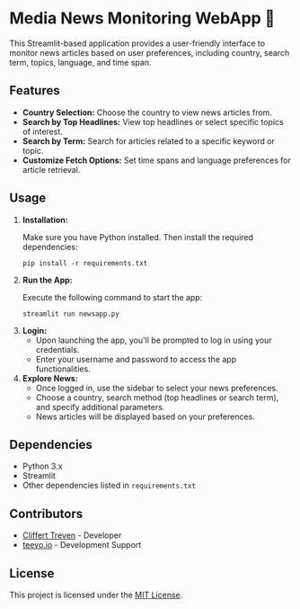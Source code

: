 <h1>Media News Monitoring WebApp 📰</h1>

<p>This Streamlit-based application provides a user-friendly interface to monitor news articles based on user preferences, including country, search term, topics, language, and time span.</p>

<h2>Features</h2>

<ul>
  <li><strong>Country Selection:</strong> Choose the country to view news articles from.</li>
  <li><strong>Search by Top Headlines:</strong> View top headlines or select specific topics of interest.</li>
  <li><strong>Search by Term:</strong> Search for articles related to a specific keyword or topic.</li>
  <li><strong>Customize Fetch Options:</strong> Set time spans and language preferences for article retrieval.</li>
</ul>

<h2>Usage</h2>

<ol>
  <li><strong>Installation:</strong>
    <p>Make sure you have Python installed. Then install the required dependencies:</p>
    <pre><code>pip install -r requirements.txt</code></pre>
  </li>
  <li><strong>Run the App:</strong>
    <p>Execute the following command to start the app:</p>
    <pre><code>streamlit run newsapp.py</code></pre>
  </li>
  <li><strong>Login:</strong>
    <ul>
      <li>Upon launching the app, you'll be prompted to log in using your credentials.</li>
      <li>Enter your username and password to access the app functionalities.</li>
    </ul>
  </li>
  <li><strong>Explore News:</strong>
    <ul>
      <li>Once logged in, use the sidebar to select your news preferences.</li>
      <li>Choose a country, search method (top headlines or search term), and specify additional parameters.</li>
      <li>News articles will be displayed based on your preferences.</li>
    </ul>
  </li>
</ol>

<h2>Dependencies</h2>

<ul>
  <li>Python 3.x</li>
  <li>Streamlit</li>
  <li>Other dependencies listed in <code>requirements.txt</code></li>
</ul>

<h2>Contributors</h2>

<ul>
  <li><a href="">Cliffert Treven</a> - Developer</li>
  <li><a href="https://www.teevo.io/">teevo.io</a> - Development Support</li>
</ul>

<h2>License</h2>

<p>This project is licensed under the <a href="LICENSE">MIT License</a>.</p>
